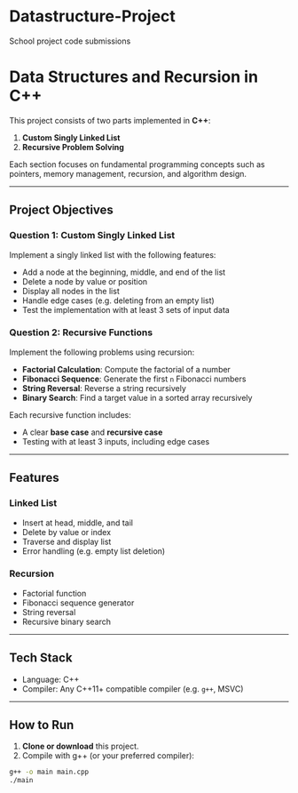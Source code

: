 # Datastructure-Project
School project code submissions

# Data Structures and Recursion in C++

This project consists of two parts implemented in **C++**:

1. **Custom Singly Linked List**
2. **Recursive Problem Solving**

Each section focuses on fundamental programming concepts such as pointers, memory management, recursion, and algorithm design.

---

## Project Objectives

### Question 1: Custom Singly Linked List

Implement a singly linked list with the following features:
- Add a node at the beginning, middle, and end of the list
- Delete a node by value or position
- Display all nodes in the list
- Handle edge cases (e.g. deleting from an empty list)
- Test the implementation with at least 3 sets of input data

### Question 2: Recursive Functions

Implement the following problems using recursion:
- **Factorial Calculation**: Compute the factorial of a number
- **Fibonacci Sequence**: Generate the first `n` Fibonacci numbers
- **String Reversal**: Reverse a string recursively
- **Binary Search**: Find a target value in a sorted array recursively

Each recursive function includes:
- A clear **base case** and **recursive case**
- Testing with at least 3 inputs, including edge cases

---

##  Features

###  Linked List
- Insert at head, middle, and tail
- Delete by value or index
- Traverse and display list
- Error handling (e.g. empty list deletion)

###  Recursion
- Factorial function
- Fibonacci sequence generator
- String reversal
- Recursive binary search

---

##  Tech Stack

- Language: C++
- Compiler: Any C++11+ compatible compiler (e.g. `g++`, MSVC)

---

##  How to Run

1. **Clone or download** this project.
2. Compile with g++ (or your preferred compiler):

```bash
g++ -o main main.cpp
./main
